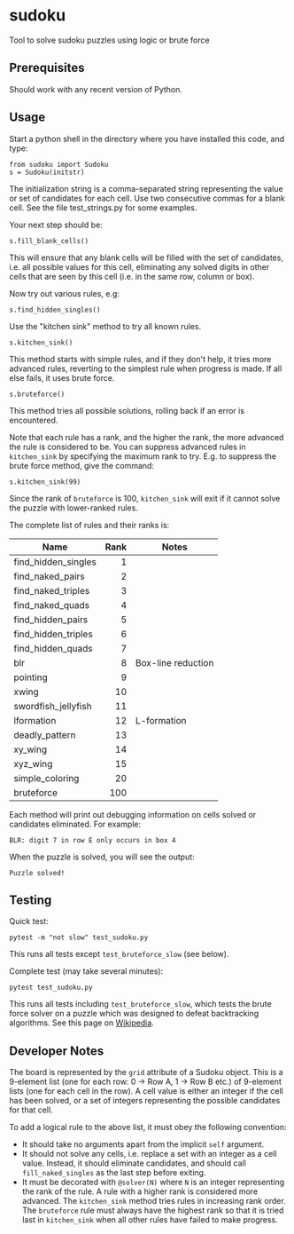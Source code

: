# sudoku
Tool to solve sudoku puzzles using logic or brute force

## Prerequisites

Should work with any recent version of Python.

## Usage

Start a python shell in the directory where you have installed this code, and type:

    from sudoku import Sudoku
    s = Sudoku(initstr)

The initialization string is a comma-separated string representing the value or set of candidates for each cell.
Use two consecutive commas for a blank cell. See the file test_strings.py for some examples.

Your next step should be:

    s.fill_blank_cells()

This will ensure that any blank cells will be filled with the set of candidates, i.e. all possible values for this cell,
eliminating any solved digits in other cells that are seen by this cell (i.e. in the same row, column or box).

Now try out various rules, e.g:

    s.find_hidden_singles()

Use the "kitchen sink" method to try all known rules.

    s.kitchen_sink()

This method starts with simple rules, and if they don't help, it tries more
advanced rules, reverting to the simplest rule when progress is made. If all else fails, it uses brute force.

    s.bruteforce()

This method tries all possible solutions, rolling back if an error is encountered.

Note that each rule has a rank, and the higher the rank, the more advanced the rule is considered to be. You can 
suppress advanced rules in `kitchen_sink` by specifying the maximum rank to try. E.g. to suppress the brute force
method, give the command:

    s.kitchen_sink(99)

Since the rank of `bruteforce` is 100, `kitchen_sink` will exit if it cannot solve the puzzle with lower-ranked rules.

The complete list of rules and their ranks is:

| Name                |   Rank | Notes              |
|---------------------|-------:|--------------------|
| find_hidden_singles |      1 |                    |
| find_naked_pairs    |      2 |                    |
| find_naked_triples  |      3 |                    |
| find_naked_quads    |      4 |                    |
| find_hidden_pairs   |      5 |                    |
| find_hidden_triples |      6 |                    |
| find_hidden_quads   |      7 |                    |
| blr                 |      8 | Box-line reduction |
| pointing            |      9 |                    |
| xwing               |     10 |                    |
| swordfish_jellyfish |     11 |                    |
| lformation          |     12 | L-formation        |
| deadly_pattern      |     13 |                    |
| xy_wing             |     14 |                    |
| xyz_wing            |     15 |                    |
| simple_coloring     |     20 |                    |
| bruteforce          |    100 |                    |

Each method will print out debugging information on cells solved or candidates eliminated. For example:

    BLR: digit 7 in row E only occurs in box 4

When the puzzle is solved, you will see the output:

    Puzzle solved!

## Testing

Quick test:

    pytest -m "not slow" test_sudoku.py

This runs all tests except `test_bruteforce_slow` (see below).

Complete test (may take several minutes):

    pytest test_sudoku.py

This runs all tests including `test_bruteforce_slow`, which tests the brute force solver on a puzzle
which was designed to defeat backtracking algorithms.
See this page on [Wikipedia](https://en.wikipedia.org/wiki/Sudoku_solving_algorithms#Backtracking).

## Developer Notes

The board is represented by the `grid` attribute of a Sudoku object. This is a 9-element list (one for each row:
0 &#8594; Row A, 1 &#8594; Row B etc.) of 9-element lists (one for each cell in the row). A cell value is either an 
integer if the cell has been solved, or a set of integers representing the possible candidates for that cell.

To add a logical rule to the above list, it must obey the following convention:

* It should take no arguments apart from the implicit `self` argument.
* It should not solve any cells, i.e. replace a set with an integer as a cell value. Instead, it should
 eliminate candidates, and should call `fill_naked_singles` as the last step before exiting.
* It must be decorated with `@solver(N)` where `N` is an integer representing the rank of the rule.
  A rule with a higher rank is considered more advanced. The `kitchen_sink` method tries rules in increasing
  rank order. The `bruteforce` rule must always have the highest rank so that it is tried last in `kitchen_sink`
  when all other rules have failed to make progress.